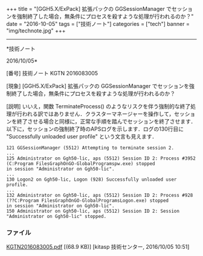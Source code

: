 ﻿+++
title = "[GGH5.X/ExPack] 拡張パックの GGSessionManager でセッションを強制終了した場合，無条件にプロセスを殺すような処理が行われるのか？"
date = "2016-10-05"
tags = ["技術ノート"]
categories = ["tech"]
banner = "img/technote.jpg"
+++

-----------------------------------------------------------------------------------------------------------------------------

*技術ノート

2016/10/05*


[番号]
技術ノート KGTN 2016083005

[現象]
[GGH5.X/ExPack] 拡張パックの GGSessionManager
でセッションを強制終了した場合，無条件にプロセスを殺すような処理が行われるのか？

[説明]
いいえ，関数 TerminateProcess()
のようなリスクを伴う強制的な終了処理が行われる訳ではありません．クラスターマネージャーを操作して，セッションを終了させる場合と同様に，正常な手順を踏んでセッションを終了させます．以下に，セッションの強制終了時のAPSログを示します．ログの130行目に
"Successfully unloaded user profile" という文言も見えます．

    121 GGSessionManager (5512) Attempting to terminate session 2.
    ...
    125 Administrator on Ggh50-lic, aps (5512) Session ID 2: Process #3952
    (C:Program FilesGraphOnGO-GlobalProgramspw.exe) stopped
    in session "Administrator on Ggh50-lic".
    ...
    130 Logon2 on Ggh50-lic, Logon (928) Successfully unloaded user profile.
    ...
    132 Administrator on Ggh50-lic, aps (5512) Session ID 2: Process #928
    (??C:Program FilesGraphOnGO-GlobalProgramsLogon.exe) stopped
    in session "Administrator on Ggh50-lic".
    150 Administrator on Ggh50-lic, aps (5512) Session ID 2: Session
    "Administrator on Ggh50-lic" stopped.


### ファイル

 
 


[KGTN2016083005.pdf](http://techreport.kitasp.net/attachments/download/3035/KGTN2016083005.pdf)
 [(68.9 KB)] [kitasp 技術センター, 2016/10/05
10:51]


 


 

